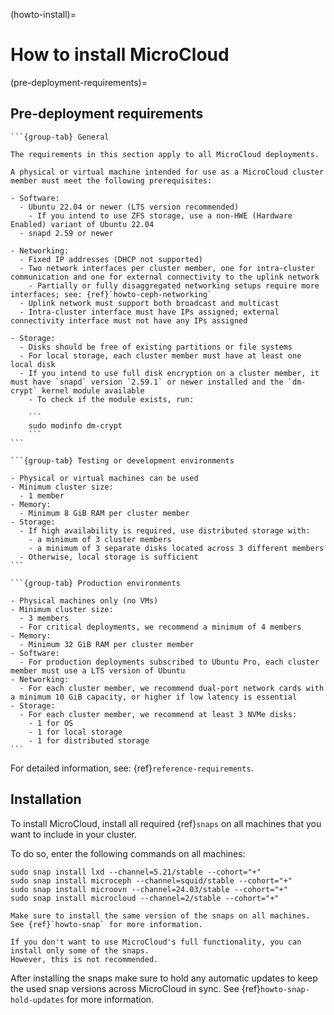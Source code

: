 (howto-install)=
# How to install MicroCloud

(pre-deployment-requirements)=
## Pre-deployment requirements

````{tabs}
```{group-tab} General

The requirements in this section apply to all MicroCloud deployments.

A physical or virtual machine intended for use as a MicroCloud cluster member must meet the following prerequisites:

- Software: 
  - Ubuntu 22.04 or newer (LTS version recommended)
    - If you intend to use ZFS storage, use a non-HWE (Hardware Enabled) variant of Ubuntu 22.04
  - snapd 2.59 or newer

- Networking:
  - Fixed IP addresses (DHCP not supported)
  - Two network interfaces per cluster member, one for intra-cluster communication and one for external connectivity to the uplink network
    - Partially or fully disaggregated networking setups require more interfaces; see: {ref}`howto-ceph-networking`
  - Uplink network must support both broadcast and multicast
  - Intra-cluster interface must have IPs assigned; external connectivity interface must not have any IPs assigned

- Storage:
  - Disks should be free of existing partitions or file systems
  - For local storage, each cluster member must have at least one local disk
  - If you intend to use full disk encryption on a cluster member, it must have `snapd` version `2.59.1` or newer installed and the `dm-crypt` kernel module available
    - To check if the module exists, run:

    ```
    sudo modinfo dm-crypt
    ```
```

```{group-tab} Testing or development environments

- Physical or virtual machines can be used
- Minimum cluster size:
  - 1 member
- Memory:
  - Minimum 8 GiB RAM per cluster member
- Storage:   
  - If high availability is required, use distributed storage with:
    - a minimum of 3 cluster members
    - a minimum of 3 separate disks located across 3 different members
  - Otherwise, local storage is sufficient
```

```{group-tab} Production environments

- Physical machines only (no VMs)
- Minimum cluster size:
  - 3 members
  - For critical deployments, we recommend a minimum of 4 members
- Memory:
  - Minimum 32 GiB RAM per cluster member
- Software: 
  - For production deployments subscribed to Ubuntu Pro, each cluster member must use a LTS version of Ubuntu
- Networking: 
  - For each cluster member, we recommend dual-port network cards with a minimum 10 GiB capacity, or higher if low latency is essential
- Storage:
  - For each cluster member, we recommend at least 3 NVMe disks: 
    - 1 for OS
    - 1 for local storage
    - 1 for distributed storage
```
````

For detailed information, see: {ref}`reference-requirements`.

## Installation

To install MicroCloud, install all required {ref}`snaps` on all machines that you want to include in your cluster.

To do so, enter the following commands on all machines:

    sudo snap install lxd --channel=5.21/stable --cohort="+"
    sudo snap install microceph --channel=squid/stable --cohort="+"
    sudo snap install microovn --channel=24.03/stable --cohort="+"
    sudo snap install microcloud --channel=2/stable --cohort="+"

```{note}
Make sure to install the same version of the snaps on all machines.
See {ref}`howto-snap` for more information.

If you don't want to use MicroCloud's full functionality, you can install only some of the snaps.
However, this is not recommended.
```

After installing the snaps make sure to hold any automatic updates to keep the used snap versions across MicroCloud in sync.
See {ref}`howto-snap-hold-updates` for more information.
